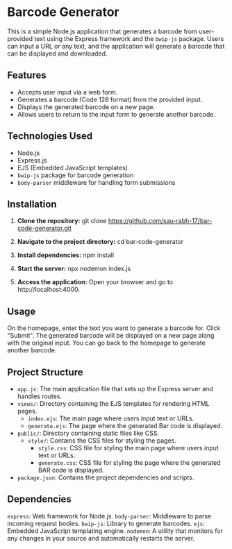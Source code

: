 # Barcode Generator

This is a simple Node.js application that generates a barcode from user-provided text using the Express framework and the `bwip-js` package. Users can input a URL or any text, and the application will generate a barcode that can be displayed and downloaded.

## Features

- Accepts user input via a web form.
- Generates a barcode (Code 128 format) from the provided input.
- Displays the generated barcode on a new page.
- Allows users to return to the input form to generate another barcode.

## Technologies Used

- Node.js
- Express.js
- EJS (Embedded JavaScript templates)
- `bwip-js` package for barcode generation
- `body-parser` middleware for handling form submissions

## Installation

1. **Clone the repository:**
   git clone https://github.com/sau-rabh-17/bar-code-generator.git

2. **Navigate to the project directory:**
   cd bar-code-generator
   
3. **Install dependencies:**
   npm install

4. **Start the server:**
   npx nodemon index.js

5. **Access the application:**
   Open your browser and go to http://localhost:4000.

## Usage
On the homepage, enter the text you want to generate a barcode for.
Click "Submit".
The generated barcode will be displayed on a new page along with the original input.
You can go back to the homepage to generate another barcode.

## Project Structure

- `app.js`: The main application file that sets up the Express server and handles routes.
- `views/`: Directory containing the EJS templates for rendering HTML pages.
  - `index.ejs`: The main page where users input text or URLs.
  - `generate.ejs`: The page where the generated Bar code is displayed.
- `public/`: Directory containing static files like CSS.
  - `style/`: Contains the CSS files for styling the pages.
    - `style.css`: CSS file for styling the main page where users input text or URLs.
    - `generate.css`: CSS file for styling the page where the generated BAR code is displayed.
- `package.json`: Contains the project dependencies and scripts.

## Dependencies
`express`: Web framework for Node.js.
`body-parser`: Middleware to parse incoming request bodies.
`bwip-js`: Library to generate barcodes.
`ejs`: Embedded JavaScript templating engine.
`nodemon`: A utility that monitors for any changes in your source and automatically restarts the server.
